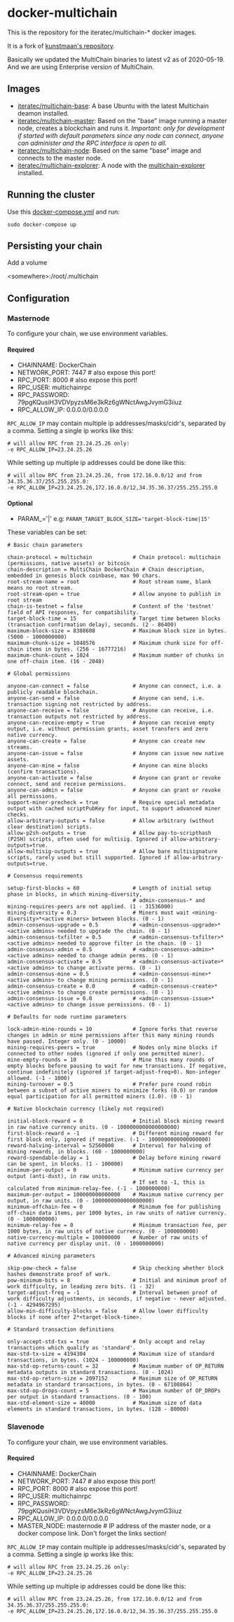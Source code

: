 # docker-multichain

This is the repository for the iteratec/multichain-* docker images.

It is a fork of [kunstmaan's repository](https://github.com/Kunstmaan/docker-multichain).

Basically we updated the MultiChain binaries to latest v2 as of 2020-05-19. And we are 
using Enterprise version of MultiChain.

## Images

* [iteratec/multichain-base](https://hub.docker.com/repository/docker/iteratec/multichain-base): 
    A base Ubuntu with the latest Multichain deamon installed.
* [iteratec/multichain-master](https://hub.docker.com/repository/docker/iteratec/multichain-master): 
    Based on the "base" image running a master node, creates a blockchain and runs it. 
    *Important: only for development if started with default parameters since any node can 
    connect, anyone can administer and the RPC interface is open to all.*
* [iteratec/multichain-node](https://hub.docker.com/repository/docker/iteratec/multichain-node): 
    Based on the same "base" image and connects to the master node.
* [iteratec/multichain-explorer](https://hub.docker.com/repository/docker/iteratec/multichain-explorer): 
    A node with the [multichain-explorer](https://github.com/MultiChain/multichain-explorer) installed.

## Running the cluster

Use this [docker-compose.yml](https://github.com/Kunstmaan/docker-multichain/blob/master/docker-compose.yml) and run:

```
sudo docker-compose up
```


## Persisting your chain

Add a volume

\<somewhere\>:/root/.multichain

## Configuration

### Masternode

To configure your chain, we use environment variables.

#### Required

* CHAINNAME: DockerChain
* NETWORK_PORT: 7447       # also expose this port!
* RPC_PORT: 8000           # also expose this port!
* RPC_USER: multichainrpc
* RPC_PASSWORD: 79pgKQusiH3VDVpyzsM6e3kRz6gWNctAwgJvymG3iiuz
* RPC_ALLOW_IP: 0.0.0.0/0.0.0.0

`RPC_ALLOW_IP` may contain multiple ip addresses/masks/cidr's, separated by a comma. Setting a single ip
works like this: 

    # will allow RPC from 23.24.25.26 only:
    -e RPC_ALLOW_IP=23.24.25.26 
    
While setting up multiple ip addresses could be done like this:

    # will allow RPC from 23.24.25.26, from 172.16.0.0/12 and from 34.35.36.37/255.255.255.0:
    -e RPC_ALLOW_IP=23.24.25.26,172.16.0.0/12,34.35.36.37/255.255.255.0  

#### Optional

* PARAM_<something descriptive>='<variable>|<value>' e.g: `PARAM_TARGET_BLOCK_SIZE='target-block-time|15'`

These variables can be set:

```
# Basic chain parameters

chain-protocol = multichain             # Chain protocol: multichain (permissions, native assets) or bitcoin
chain-description = MultiChain DockerChain # Chain description, embedded in genesis block coinbase, max 90 chars.
root-stream-name = root                 # Root stream name, blank means no root stream.
root-stream-open = true                 # Allow anyone to publish in root stream
chain-is-testnet = false                # Content of the 'testnet' field of API responses, for compatibility.
target-block-time = 15                  # Target time between blocks (transaction confirmation delay), seconds. (2 - 86400)
maximum-block-size = 8388608            # Maximum block size in bytes. (5000 - 1000000000)
maximum-chunk-size = 1048576            # Maximum chunk size for off-chain items in bytes. (256 - 16777216)
maximum-chunk-count = 1024              # Maximum number of chunks in one off-chain item. (16 - 2048)

# Global permissions

anyone-can-connect = false              # Anyone can connect, i.e. a publicly readable blockchain.
anyone-can-send = false                 # Anyone can send, i.e. transaction signing not restricted by address.
anyone-can-receive = false              # Anyone can receive, i.e. transaction outputs not restricted by address.
anyone-can-receive-empty = true         # Anyone can receive empty output, i.e. without permission grants, asset transfers and zero native currency.
anyone-can-create = false               # Anyone can create new streams.
anyone-can-issue = false                # Anyone can issue new native assets.
anyone-can-mine = false                 # Anyone can mine blocks (confirm transactions).
anyone-can-activate = false             # Anyone can grant or revoke connect, send and receive permissions.
anyone-can-admin = false                # Anyone can grant or revoke all permissions.
support-miner-precheck = true           # Require special metadata output with cached scriptPubKey for input, to support advanced miner checks.
allow-arbitrary-outputs = false         # Allow arbitrary (without clear destination) scripts.
allow-p2sh-outputs = true               # Allow pay-to-scripthash (P2SH) scripts, often used for multisig. Ignored if allow-arbitrary-outputs=true.
allow-multisig-outputs = true           # Allow bare multisignature scripts, rarely used but still supported. Ignored if allow-arbitrary-outputs=true.

# Consensus requirements

setup-first-blocks = 60                 # Length of initial setup phase in blocks, in which mining-diversity,
                                        # admin-consensus-* and mining-requires-peers are not applied. (1 - 31536000)
mining-diversity = 0.3                  # Miners must wait <mining-diversity>*<active miners> between blocks. (0 - 1)
admin-consensus-upgrade = 0.5           # <admin-consensus-upgrade>*<active admins> needed to upgrade the chain. (0 - 1)
admin-consensus-txfilter = 0.5          # <admin-consensus-txfilter>*<active admins> needed to approve filter in the chain. (0 - 1)
admin-consensus-admin = 0.5             # <admin-consensus-admin>*<active admins> needed to change admin perms. (0 - 1)
admin-consensus-activate = 0.5          # <admin-consensus-activate>*<active admins> to change activate perms. (0 - 1)
admin-consensus-mine = 0.5              # <admin-consensus-mine>*<active admins> to change mining permissions. (0 - 1)
admin-consensus-create = 0.0            # <admin-consensus-create>*<active admins> to change create permissions. (0 - 1)
admin-consensus-issue = 0.0             # <admin-consensus-issue>*<active admins> to change issue permissions. (0 - 1)

# Defaults for node runtime parameters

lock-admin-mine-rounds = 10             # Ignore forks that reverse changes in admin or mine permissions after this many mining rounds have passed. Integer only. (0 - 10000)
mining-requires-peers = true            # Nodes only mine blocks if connected to other nodes (ignored if only one permitted miner).
mine-empty-rounds = 10                  # Mine this many rounds of empty blocks before pausing to wait for new transactions. If negative, continue indefinitely (ignored if target-adjust-freq>0). Non-integer allowed. (-1 - 1000)
mining-turnover = 0.5                   # Prefer pure round robin between a subset of active miners to minimize forks (0.0) or random equal participation for all permitted miners (1.0). (0 - 1)

# Native blockchain currency (likely not required)

initial-block-reward = 0                # Initial block mining reward in raw native currency units. (0 - 1000000000000000000)
first-block-reward = -1                 # Different mining reward for first block only, ignored if negative. (-1 - 1000000000000000000)
reward-halving-interval = 52560000      # Interval for halving of mining rewards, in blocks. (60 - 1000000000)
reward-spendable-delay = 1              # Delay before mining reward can be spent, in blocks. (1 - 100000)
minimum-per-output = 0                  # Minimum native currency per output (anti-dust), in raw units.
                                        # If set to -1, this is calculated from minimum-relay-fee. (-1 - 1000000000)
maximum-per-output = 100000000000000    # Maximum native currency per output, in raw units. (0 - 1000000000000000000)
minimum-offchain-fee = 0                # Minimum fee for publishing off-chain data items, per 1000 bytes, in raw units of native currency. (0 - 1000000000)
minimum-relay-fee = 0                   # Minimum transaction fee, per 1000 bytes, in raw units of native currency. (0 - 1000000000)
native-currency-multiple = 100000000    # Number of raw units of native currency per display unit. (0 - 1000000000)

# Advanced mining parameters

skip-pow-check = false                  # Skip checking whether block hashes demonstrate proof of work.
pow-minimum-bits = 8                    # Initial and minimum proof of work difficulty, in leading zero bits. (1 - 32)
target-adjust-freq = -1                 # Interval between proof of work difficulty adjustments, in seconds, if negative - never adjusted. (-1 - 4294967295)
allow-min-difficulty-blocks = false     # Allow lower difficulty blocks if none after 2*<target-block-time>.

# Standard transaction definitions

only-accept-std-txs = true              # Only accept and relay transactions which qualify as 'standard'.
max-std-tx-size = 4194304               # Maximum size of standard transactions, in bytes. (1024 - 100000000)
max-std-op-returns-count = 32           # Maximum number of OP_RETURN metadata outputs in standard transactions. (0 - 1024)
max-std-op-return-size = 2097152        # Maximum size of OP_RETURN metadata in standard transactions, in bytes. (0 - 67108864)
max-std-op-drops-count = 5              # Maximum number of OP_DROPs per output in standard transactions. (0 - 100)
max-std-element-size = 40000            # Maximum size of data elements in standard transactions, in bytes. (128 - 80000)
```

### Slavenode

To configure your chain, we use environment variables.

#### Required

* CHAINNAME: DockerChain
* NETWORK_PORT: 7447       # also expose this port!
* RPC_PORT: 8000           # also expose this port!
* RPC_USER: multichainrpc
* RPC_PASSWORD: 79pgKQusiH3VDVpyzsM6e3kRz6gWNctAwgJvymG3iiuz
* RPC_ALLOW_IP: 0.0.0.0/0.0.0.0
* MASTER_NODE: masternode   # IP address of the master node, or a docker compose link. Don't forget the links section!

`RPC_ALLOW_IP` may contain multiple ip addresses/masks/cidr's, separated by a comma. Setting a single ip
works like this: 

    # will allow RPC from 23.24.25.26 only:
    -e RPC_ALLOW_IP=23.24.25.26 
    
While setting up multiple ip addresses could be done like this:

    # will allow RPC from 23.24.25.26, from 172.16.0.0/12 and from 34.35.36.37/255.255.255.0:
    -e RPC_ALLOW_IP=23.24.25.26,172.16.0.0/12,34.35.36.37/255.255.255.0
